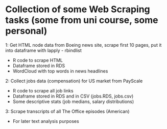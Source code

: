 # Collection of some Web Scraping tasks (some from uni course, some personal)

1: Get HTML node data from Boeing news site, scrape first 10 pages, put it into dataframe with lapply - rbindlist

- R code to scrape HTML
- Dataframe stored in RDS
- WordCloud with top words in news headlines
	
2: Collect jobs data (compensation) for US market from PayScale

- R code to scrape all job links
- Dataframe stored in RDS and in CSV (jobs.RDS, jobs.csv)
- Some descriptive stats (job medians, salary distributions)

3: Scrape transcripts of all The Office episodes (American) 
- For later text analysis purposes
